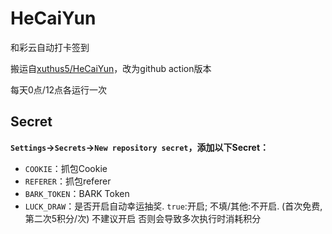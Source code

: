 # HeCaiYun

和彩云自动打卡签到

搬运自[xuthus5/HeCaiYun](https://github.com/xuthus5/HeCaiYun)，改为github action版本

每天0点/12点各运行一次

## Secret

**`Settings`->`Secrets`->`New repository secret`，添加以下Secret：**
- `COOKIE`：抓包Cookie
- `REFERER`：抓包referer
- `BARK_TOKEN`：BARK Token
- `LUCK_DRAW`：是否开启自动幸运抽奖. `true`:开启; 不填/其他:不开启. (首次免费, 第二次5积分/次) 不建议开启 否则会导致多次执行时消耗积分
